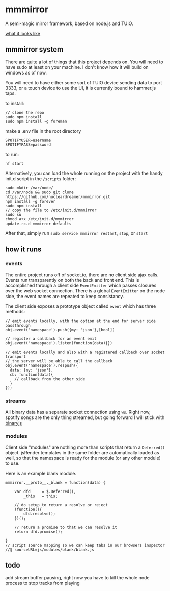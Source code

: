 mmmirror
======

A semi-magic mirror framework, based on node.js and TUIO.

[what it looks like](http://www.youtube.com/watch?v=yTkR3ulRDHU&list=UU2kdtZZOpz5PYk1eh0qf2eQ&feature=share&index=2)

mmmirror system
------

There are quite a lot of things that this project depends on. You will need to have sudo at least on your machine. I don't know how it will build on windows as of now.

You will need to have either some sort of TUIO device sending data to port 3333, or a touch device to use the UI, it is currently bound to hammer.js taps.

to install:

    // clone the repo
    sudo npm install
    sudo npm install -g foreman
    
make a .env file in the root directory

    SPOTIFYUSER=username
    SPOTIFYPASS=password
    
to run:

    nf start 

Alternatively, you can load the whole running on the project with the handy init.d script in the `/scripts` folder:

    sudo mkdir /var/node/
    cd /var/node && sudo git clone https://github.com/nucleardreamer/mmmirror.git
    npm install -g forever
    sudo npm install
    // copy the file to /etc/init.d/mmmirror
    sudo su
    chmod a+x /etc/init.d/mmmirror
    update-rc.d mmmirror defaults

After that, simply run `sudo service mmmirror restart`, `stop`, or `start`

how it runs
------
### events
The entire project runs off of socket.io, there are no client side ajax calls. Events run transparently on both the back and front end. This is accomplished through a client side `EventEmitter` which passes closures over the web socket connection. There is a global `EventEmitter` on the node side, the event names are repeated to keep consistancy.

The client side exposes a prototype object called `event` which has three methods:

    // emit events locally, with the option at the end for server side passthrough
    obj.event('namespace').push({my: 'json'},[bool])
    
    // register a callback for an event emit
    obj.event('namespace').listen(function(data){})
    
    // emit events locally and also with a registered callback over socket transport
    // the server will be able to call the callback
    obj.event('namespace').respush({
      data: {my: 'json'},
      cb: function(data){
        // callback from the other side
      }
    });

### streams
All binary data has a separate socket connection using `ws`. Right now, spotify songs are the only thing streamed, but going forward I will stick with [binaryjs](https://github.com/binaryjs/binaryjs)

### modules
Client side "modules" are nothing more than scripts that return a `Deferred()` object. jsRender templates in the same folder are automatically loaded as well, so that the namespace is ready for the module (or any other module) to use.

Here is an example blank module.

    mmmirror.__proto__._blank = function(data) {
    
    	var dfd 	= $.Deferred(),
    		_this 	= this;
    	
    	// do setup to return a resolve or reject
    	(function(){
    		dfd.resolve();
    	})();
    	
    	// return a promise to that we can resolve it
    	return dfd.promise();
    
    }
    // script source mapping so we can keep tabs in our browsers inspector
    //@ sourceURL=js/modules/blank/blank.js



todo
------
add stream buffer pausing, right now you have to kill the whole node process to stop tracks from playing
